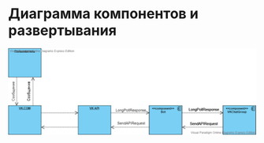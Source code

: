 # Диаграмма компонентов и развертывания

![Диаграмма компонентов и развертывания](https://github.com/GaponTV/AnonChatVK/blob/master/Images/Diagrams/Component.png)
